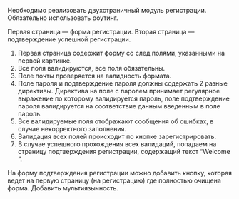 Необходимо реализовать двухстраничный модуль регистрации. Обязательно использовать роутинг.

Первая страница — форма регистрации.
Вторая страница — подтверждение успешной регистрации.

1. Первая страница содержит форму со след полями, указанными на первой картинке.
2. Все поля валидируются, все поля обязательны.
3. Поле почты проверяется на валидность формата. 
4. Поле пароля и подтверждение пароля должны содержать 2 разные директивы. Директива на поле с паролем принимает регулярное выражение по которому валидируется пароль, поле подтверждение пароля валидируется на соответствие данным введенным в поле пароль. 
5. Все валидируемые поля отображают сообщения об ошибках, в случае некорректного заполнения. 
6. Валидация всех полей происходит по кнопке зарегистрировать. 
7. В случае успешного прохождения всех валидаций, попадаем на страницу подтверждения регистрации, содержащий текст “Welcome <Name>”.

На форму подтверждения регистрации можно добавить кнопку, которая ведет на первую страницу (на регистрацию) где полностью очищена форма.
Добавить мультиязычность.
